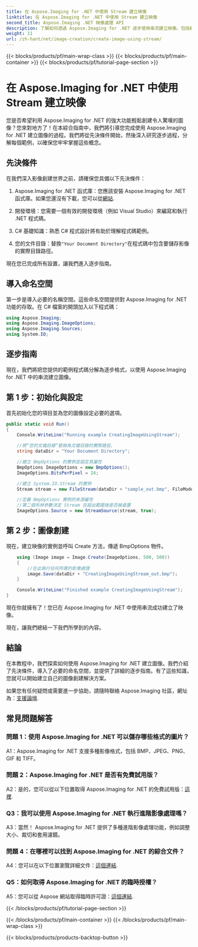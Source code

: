 ```yaml
---
title: 在 Aspose.Imaging for .NET 中使用 Stream 建立映像
linktitle: 在 Aspose.Imaging for .NET 中使用 Stream 建立映像
second_title: Aspose.Imaging .NET 映像處理 API
description: 了解如何透過 Aspose.Imaging for .NET 逐步使用串流建立映像。包括綜合指南、先決條件和常見問題。
weight: 11
url: /zh-hant/net/image-creation/create-image-using-stream/
---
```


{{< blocks/products/pf/main-wrap-class >}}
{{< blocks/products/pf/main-container >}}
{{< blocks/products/pf/tutorial-page-section >}}

# 在 Aspose.Imaging for .NET 中使用 Stream 建立映像

您是否希望利用 Aspose.Imaging for .NET 的強大功能輕鬆創建令人驚嘆的圖像？您來對地方了！在本綜合指南中，我們將引導您完成使用 Aspose.Imaging for .NET 建立圖像的過程。我們將從先決條件開始，然後深入研究逐步過程，分解每個範例，以確保您牢牢掌握這些概念。

## 先決條件

在我們深入影像創建世界之前，請確保您具備以下先決條件：

1.  Aspose.Imaging for .NET 函式庫：您應該安裝 Aspose.Imaging for .NET 函式庫。如果您還沒有下載，您可以從[網站](https://releases.aspose.com/imaging/net/).

2. 開發環境：您需要一個有效的開發環境（例如 Visual Studio）來編寫和執行 .NET 程式碼。

3. C# 基礎知識：熟悉 C# 程式設計將有助於理解程式碼範例。

4. 您的文件目錄：替換`"Your Document Directory"`在程式碼中包含要儲存影像的實際目錄路徑。

現在您已完成所有設置，讓我們進入逐步指南。

## 導入命名空間

第一步是導入必要的名稱空間。這些命名空間提供對 Aspose.Imaging for .NET 功能的存取。在 C# 檔案的開頭加入以下程式碼：

```csharp
using Aspose.Imaging;
using Aspose.Imaging.ImageOptions;
using Aspose.Imaging.Sources;
using System.IO;
```

## 逐步指南

現在，我們將把您提供的範例程式碼分解為逐步格式，以使用 Aspose.Imaging for .NET 中的串流建立圖像。

## 第 1 步：初始化與設定

首先初始化您的項目並為您的圖像設定必要的選項。

```csharp
public static void Run()
{
    Console.WriteLine("Running example CreatingImageUsingStream");

    //將“您的文檔目錄”替換為文檔目錄的實際路徑。
    string dataDir = "Your Document Directory";

    //建立 BmpOptions 的實例並設定其屬性
    BmpOptions ImageOptions = new BmpOptions();
    ImageOptions.BitsPerPixel = 24;

    //建立 System.IO.Stream 的實例
    Stream stream = new FileStream(dataDir + "sample_out.bmp", FileMode.Create);

    //定義 BmpOptions 實例的來源屬性
    //第二個布林參數決定 Stream 在超出範圍後是否被處置
    ImageOptions.Source = new StreamSource(stream, true);
```

## 第 2 步：圖像創建

現在，建立映像的實例並呼叫 Create 方法，傳遞 BmpOptions 物件。

```csharp
    using (Image image = Image.Create(ImageOptions, 500, 500))
    {
        //在此執行任何所需的影像處理
        image.Save(dataDir + "CreatingImageUsingStream_out.bmp");
    }

    Console.WriteLine("Finished example CreatingImageUsingStream");
}
```

現在你就擁有了！您已在 Aspose.Imaging for .NET 中使用串流成功建立了映像。

現在，讓我們總結一下我們所學到的內容。

## 結論

在本教程中，我們探索如何使用 Aspose.Imaging for .NET 建立圖像。我們介紹了先決條件，導入了必要的命名空間，並提供了詳細的逐步指南。有了這些知識，您就可以開始建立自己的圖像創建解決方案。

如果您有任何疑問或需要進一步協助，請隨時聯絡 Aspose.Imaging 社區，網址為：[支援論壇](https://forum.aspose.com/).

## 常見問題解答

### 問題 1：使用 Aspose.Imaging for .NET 可以儲存哪些格式的圖片？

A1：Aspose.Imaging for .NET 支援多種影像格式，包括 BMP、JPEG、PNG、GIF 和 TIFF。

### 問題 2：Aspose.Imaging for .NET 是否有免費試用版？

 A2：是的，您可以從以下位置取得 Aspose.Imaging for .NET 的免費試用版：[這裡](https://releases.aspose.com/).

### Q3：我可以使用 Aspose.Imaging for .NET 執行進階影像處理嗎？

A3：當然！ Aspose.Imaging for .NET 提供了多種進階影像處理功能，例如調整大小、裁切和套用濾鏡。

### 問題 4：在哪裡可以找到 Aspose.Imaging for .NET 的綜合文件？

 A4：您可以在以下位置瀏覽詳細文件：[這個連結](https://reference.aspose.com/imaging/net/).

### Q5：如何取得 Aspose.Imaging for .NET 的臨時授權？

 A5：您可以從 Aspose 網站取得臨時許可證：[這個連結](https://purchase.aspose.com/temporary-license/).

{{< /blocks/products/pf/tutorial-page-section >}}

{{< /blocks/products/pf/main-container >}}
{{< /blocks/products/pf/main-wrap-class >}}

{{< blocks/products/products-backtop-button >}}
